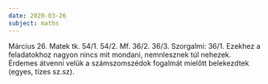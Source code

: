 ```yaml
---
date: 2020-03-26
subject: maths
---
```


Március 26.
Matek tk. 54/1. 54/2.
Mf. 36/2. 36/3.
Szorgalmi: 36/1.
Ezekhez a feladatokhoz nagyon nincs mit mondani, nemnlesznek túl nehezek. Érdemes átvenni velük a számszomszédok fogalmát mielőtt belekezdtek (egyes, tízes sz.sz).
